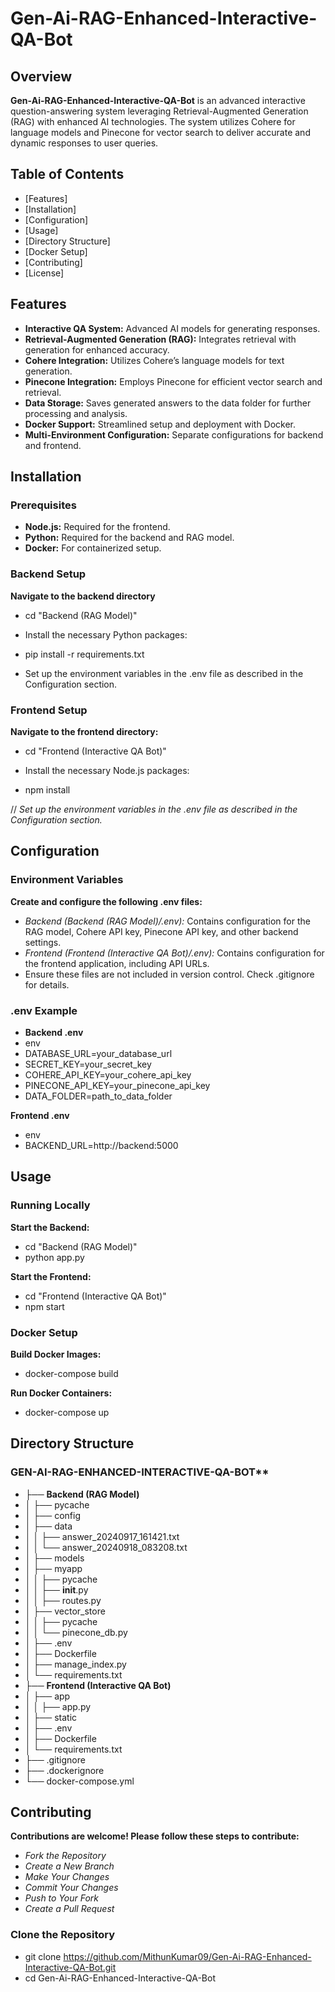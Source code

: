 # Gen-Ai-RAG-Enhanced-Interactive-QA-Bot

## Overview

**Gen-Ai-RAG-Enhanced-Interactive-QA-Bot** is an advanced interactive question-answering system leveraging Retrieval-Augmented Generation (RAG) with enhanced AI technologies. The system utilizes Cohere for language models and Pinecone for vector search to deliver accurate and dynamic responses to user queries.

## Table of Contents

- [Features]
- [Installation]
- [Configuration]
- [Usage]
- [Directory Structure]
- [Docker Setup]
- [Contributing]
- [License]

## Features

- **Interactive QA System:** Advanced AI models for generating responses.
- **Retrieval-Augmented Generation (RAG):** Integrates retrieval with generation for enhanced accuracy.
- **Cohere Integration:** Utilizes Cohere’s language models for text generation.
- **Pinecone Integration:** Employs Pinecone for efficient vector search and retrieval.
- **Data Storage:** Saves generated answers to the data folder for further processing and analysis.
- **Docker Support:** Streamlined setup and deployment with Docker.
- **Multi-Environment Configuration:** Separate configurations for backend and frontend.

## Installation

### Prerequisites

- **Node.js:** Required for the frontend.
- **Python:** Required for the backend and RAG model.
- **Docker:** For containerized setup.

### Backend Setup

**Navigate to the backend directory**
- cd "Backend (RAG Model)"
- Install the necessary Python packages:

- pip install -r requirements.txt
- Set up the environment variables in the .env file as described in the Configuration section.

### Frontend Setup
**Navigate to the frontend directory:**
- cd "Frontend (Interactive QA Bot)"
- Install the necessary Node.js packages:

- npm install

// *Set up the environment variables in the .env file as described in the Configuration section.*

## Configuration
### Environment Variables
**Create and configure the following .env files:**

- *Backend (Backend (RAG Model)/.env):* Contains configuration for the RAG model, Cohere API key, Pinecone API key, and other backend settings.
- *Frontend (Frontend (Interactive QA Bot)/.env):* Contains configuration for the frontend application, including API URLs.
- Ensure these files are not included in version control. Check .gitignore for details.

### .env Example
- **Backend .env**
- env
- DATABASE_URL=your_database_url
- SECRET_KEY=your_secret_key
- COHERE_API_KEY=your_cohere_api_key
- PINECONE_API_KEY=your_pinecone_api_key
- DATA_FOLDER=path_to_data_folder

**Frontend .env**
- env
- BACKEND_URL=http://backend:5000

## Usage
### Running Locally
**Start the Backend:**
- cd "Backend (RAG Model)"
- python app.py

**Start the Frontend:**
- cd "Frontend (Interactive QA Bot)"
- npm start

### Docker Setup
**Build Docker Images:**
- docker-compose build

**Run Docker Containers:**
- docker-compose up

## Directory Structure
### GEN-AI-RAG-ENHANCED-INTERACTIVE-QA-BOT**
- ├── **Backend (RAG Model)**
- │   ├── pycache
- │   ├── config
- │   ├── data
- │   │   ├── answer_20240917_161421.txt
- │   │   └── answer_20240918_083208.txt
- │   ├── models
- │   ├── myapp
- │   │   ├── pycache
- │   │   ├── __init__.py
- │   │   ├── routes.py
- │   ├── vector_store
- │   │   ├── pycache
- │   │   └── pinecone_db.py
- │   ├── .env
- │   ├── Dockerfile
- │   ├── manage_index.py
- │   └── requirements.txt
- ├── **Frontend (Interactive QA Bot)**
- │   ├── app
- │   │   ├── app.py
- │   ├── static
- │   ├── .env
- │   ├── Dockerfile
- │   └── requirements.txt
- ├── .gitignore
- ├── .dockerignore
- └── docker-compose.yml

## Contributing
**Contributions are welcome! Please follow these steps to contribute:**

- *Fork the Repository*
- *Create a New Branch*
- *Make Your Changes*
- *Commit Your Changes*
- *Push to Your Fork*
- *Create a Pull Request*

### Clone the Repository

- git clone https://github.com/MithunKumar09/Gen-Ai-RAG-Enhanced-Interactive-QA-Bot.git
- cd Gen-Ai-RAG-Enhanced-Interactive-QA-Bot
